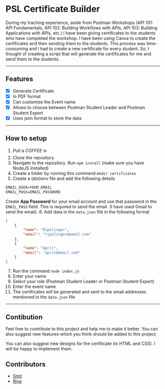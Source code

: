 # PSL Certificate Builder
During my traching experience, aside from Postman Workshops (API 101: API Fundamentals, API 102: Building Workflows with APIs, API 103: Building Applications with APIs, etc.) I have been giving certificates to the students who have completed the workshop. I have been using Canva to create the certificates and then sending them to the students. This process was time-consuming and I had to create a new certificate for every student. So, I thought of creating a script that will generate the certificates for me and send them to the students.

---

## Features
- [x] Generate Certificate
- [x] In PDF format
- [x] Can customise the Event name
- [x] Allows to choose between Postman Student Leader and Postman Student Expert
- [x] Uses json format to store the data

---

## How to setup

1. *Pull a COFFEE* ☕
2. Clone the repository
3. Navigate to the repository. Run `npm install` (make sure you have NodeJS installed)
4. Create a folder by running this command `mkdir certificates`
5. Create a (dot)env file and add the following details
```txt
EMAIL_USER=YOUR_EMAIL
EMAIL_PASS=EMAIL_PASSWORD
```
Create **App Password** for your email account and use that password in the `EMAIL_PASS` field. This is required to send the email. (I have used Gmail to send the email).
6. Add data in the `data.json` file in the following format
```json
[
    {
        "name": "Ripslinger",
        "email": "ripslinger@email.com"
    },
    {
        "name": "April",
        "email": "april@email.com"
    }
]
```
7. Run the command `node index.js`
8. Enter your name
9. Select your role (Postman Student Leader or Postman Student Expert)
10. Enter the event name
11. The certificates will be generated and sent to the email addresses mentioned in the `data.json` file

---

## Contibution
Feel free to contribute to this project and help me to make it better. You can also suggest new features which you think should be added to this project.

You can also suggest new designs for the certificate (in HTML and CSS). I will be happy to implement them.

## Contributors
- [Smit](https://github.com/ripslinger17/)
- [Riya](https://github.com/Riyapatel1224)